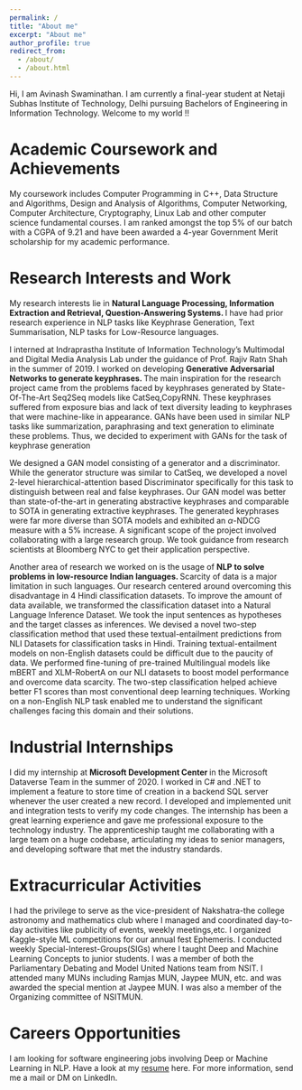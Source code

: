 ```yaml
---
permalink: /
title: "About me"
excerpt: "About me"
author_profile: true
redirect_from: 
  - /about/
  - /about.html
---
```



Hi, I am Avinash Swaminathan. I am currently a final-year student at Netaji Subhas Institute of Technology, Delhi pursuing Bachelors of Engineering in Information Technology. Welcome to my world !!

Academic Coursework and Achievements
===
My coursework includes Computer Programming in C++, Data Structure and Algorithms, Design and Analysis of Algorithms, Computer Networking, Computer Architecture, Cryptography, Linux Lab and other computer science fundamental courses. I am ranked amongst the top 5% of our batch with a CGPA of 9.21 and have been awarded a 4-year Government Merit scholarship for my academic performance.

Research Interests and  Work
===

My research interests lie in <b> Natural Language Processing, Information Extraction and Retrieval, Question-Answering Systems. </b> I have had prior research experience in NLP tasks like Keyphrase Generation, Text Summarisation, NLP tasks for Low-Resource languages.


I interned at Indraprastha Institute of Information Technology’s Multimodal and Digital Media Analysis Lab under the guidance of Prof. Rajiv Ratn Shah in the summer of 2019. I worked on developing <b> Generative Adversarial Networks to generate keyphrases. </b> The main inspiration for the research project came from the problems faced by keyphrases generated by State-Of-The-Art Seq2Seq models like CatSeq,CopyRNN. These keyphrases suffered from exposure bias and lack of text diversity leading to keyphrases that were machine-like in appearance. GANs have been used in similar NLP tasks like summarization, paraphrasing and text generation to eliminate these problems. Thus, we decided to experiment with GANs for the task of keyphrase generation

We designed a GAN model consisting of a generator and a discriminator. While the generator structure was similar to CatSeq, we developed a novel 2-level hierarchical-attention based Discriminator specifically for this task to distinguish between real and false keyphrases. Our GAN model was better than state-of-the-art in generating abstractive keyphrases and comparable to SOTA in generating extractive keyphrases. The generated keyphrases were far more diverse than SOTA models and exhibited an $\alpha$-NDCG measure  with a 5\% increase. 
A significant scope of the project involved collaborating with a large research group. We took guidance from  research scientists at Bloomberg NYC to get their application perspective.

Another area of research we worked on is the usage of <b> NLP to solve problems in  low-resource Indian languages. </b> Scarcity of data is a major limitation in such languages. Our research centered around overcoming this disadvantage in 4 Hindi classification datasets. To improve the amount of data available, we transformed the classification dataset into a Natural Language Inference Dataset. We took the input sentences as hypotheses and the target classes as inferences. We devised a novel two-step classification method that used these textual-entailment predictions from NLI Datasets for classification tasks in Hindi. Training textual-entailment models on non-English datasets could be difficult due to the paucity of data. We performed fine-tuning of pre-trained Multilingual models like mBERT and XLM-RobertA on our NLI datasets to boost model performance and overcome data scarcity. The two-step classification helped achieve better F1 scores than most conventional deep learning techniques. Working on a non-English NLP task enabled me to understand the significant challenges facing this domain and their solutions. 

Industrial Internships
===

I did my internship at <b> Microsoft Development Center </b> in the Microsoft Dataverse Team in the summer of 2020. I worked in C# and .NET to implement a feature to store time of creation in a backend SQL server whenever the user created a new record. I developed and implemented unit and integration tests to verify my code changes. The internship has been a great learning experience and gave me professional exposure to the technology industry. The apprenticeship taught me collaborating with a large team on a huge codebase, articulating my ideas to senior managers, and developing software that met the industry standards.


Extracurricular Activities
===
I had the  privilege to serve as the vice-president of Nakshatra-the college astronomy and mathematics club where I managed and coordinated day-to-day activities like publicity of events, weekly meetings,etc. I organized Kaggle-style ML competitions for our annual fest Ephemeris. I conducted weekly Special-Interest-Groups(SIGs) where I taught Deep and Machine Learning Concepts to junior students. I was  a member of both the Parliamentary Debating and Model United Nations team from NSIT. I attended many MUNs including Ramjas MUN, Jaypee MUN, etc. and was awarded the special mention at Jaypee MUN. I was also a member of the Organizing committee of NSITMUN. 


Careers Opportunities
===
I am looking for software engineering jobs involving Deep or Machine Learning in NLP. Have a look at my [resume](https://avinsit123.github.io/files/7046789_Avinash_Swaminathan_13395197_202012190941_Resume.pdf) here. 
For more information, send me a mail or DM on LinkedIn.
